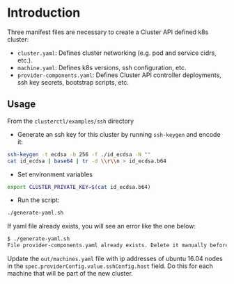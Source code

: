 # Introduction

Three manifest files are necessary to create a Cluster API defined k8s cluster:

- `cluster.yaml`: Defines cluster networking (e.g. pod and service cidrs, etc.).
- `machine.yaml`: Defines k8s versions, ssh configuration, etc.
- `provider-components.yaml`: Defines Cluster API controller deployments, ssh key
  secrets, bootstrap scripts, etc.

## Usage

From the `clusterctl/examples/ssh` directory

- Generate an ssh key for this cluster by running `ssh-keygen` and encode it:

```bash
ssh-keygen -t ecdsa -b 256 -f ./id_ecdsa -N ""
cat id_ecdsa | base64 | tr -d \\r\\n > id_ecdsa.b64
```

- Set environment variables

```bash
export CLUSTER_PRIVATE_KEY=$(cat id_ecdsa.b64)
```

- Run the script:

```bash
./generate-yaml.sh
```

If yaml file already exists, you will see an error like the one below:

<!-- markdownlint-disable MD013 -->

```bash
$ ./generate-yaml.sh
File provider-components.yaml already exists. Delete it manually before running this script.
```

<!-- markdownlint-enable MD013 -->

Update the `out/machines.yaml` file with ip addresses of ubuntu 16.04 nodes
in the `spec.providerConfig.value.sshConfig.host` field. Do this for each
machine that will be part of the new cluster.
